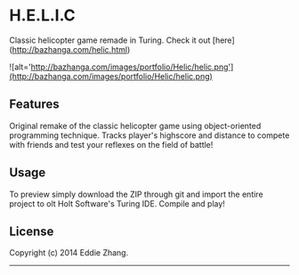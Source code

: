 H.E.L.I.C
===========

Classic helicopter game remade in Turing. Check it out [here] (http://bazhanga.com/helic.html)

![alt='http://bazhanga.com/images/portfolio/Helic/helic.png'](http://bazhanga.com/images/portfolio/Helic/helic.png)

Features
------------

Original remake of the classic helicopter game using object-oriented programming technique. Tracks player's highscore and distance 
to compete with friends and test your reflexes on the field of battle!

Usage
------------

To preview simply download the ZIP through git and import the entire project to olt Holt Software's Turing IDE. Compile and play! 

License
-------------
Copyright (c) 2014 Eddie Zhang.

_________________________
